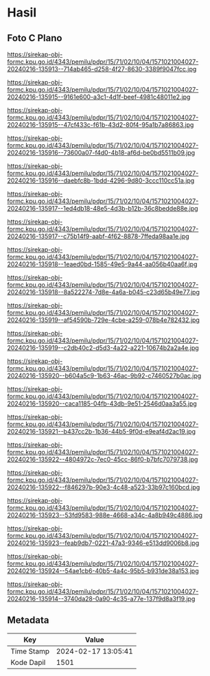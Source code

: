 # Hasil

## Foto C Plano

https://sirekap-obj-formc.kpu.go.id/4343/pemilu/pdpr/15/71/02/10/04/1571021004027-20240216-135913--714ab465-d258-4f27-8630-3389f9047fcc.jpg

https://sirekap-obj-formc.kpu.go.id/4343/pemilu/pdpr/15/71/02/10/04/1571021004027-20240216-135915--9161e600-a3c1-4d1f-beef-4981c48011e2.jpg

https://sirekap-obj-formc.kpu.go.id/4343/pemilu/pdpr/15/71/02/10/04/1571021004027-20240216-135915--47cf433c-f61b-43d2-80f4-95a1b7a86863.jpg

https://sirekap-obj-formc.kpu.go.id/4343/pemilu/pdpr/15/71/02/10/04/1571021004027-20240216-135916--73600a07-f4d0-4b18-af6d-be0bd5511b09.jpg

https://sirekap-obj-formc.kpu.go.id/4343/pemilu/pdpr/15/71/02/10/04/1571021004027-20240216-135916--daebfc8b-1bdd-4296-9d80-3ccc110cc51a.jpg

https://sirekap-obj-formc.kpu.go.id/4343/pemilu/pdpr/15/71/02/10/04/1571021004027-20240216-135917--1ed4db18-48e5-4d3b-b12b-36c8bedde88e.jpg

https://sirekap-obj-formc.kpu.go.id/4343/pemilu/pdpr/15/71/02/10/04/1571021004027-20240216-135917--c75b14f9-aabf-4f62-8878-7ffeda98aa1e.jpg

https://sirekap-obj-formc.kpu.go.id/4343/pemilu/pdpr/15/71/02/10/04/1571021004027-20240216-135918--1eaed0bd-1585-49e5-9a44-aa056b40aa6f.jpg

https://sirekap-obj-formc.kpu.go.id/4343/pemilu/pdpr/15/71/02/10/04/1571021004027-20240216-135918--8a522274-7d8e-4a6a-b045-c23d65b49e77.jpg

https://sirekap-obj-formc.kpu.go.id/4343/pemilu/pdpr/15/71/02/10/04/1571021004027-20240216-135919--af54590b-729e-4cbe-a259-078b4e782432.jpg

https://sirekap-obj-formc.kpu.go.id/4343/pemilu/pdpr/15/71/02/10/04/1571021004027-20240216-135919--c2db40c2-d5d3-4a22-a221-10674b2a2a4e.jpg

https://sirekap-obj-formc.kpu.go.id/4343/pemilu/pdpr/15/71/02/10/04/1571021004027-20240216-135920--b604a5c9-1b63-46ac-9b92-c7460527b0ac.jpg

https://sirekap-obj-formc.kpu.go.id/4343/pemilu/pdpr/15/71/02/10/04/1571021004027-20240216-135920--caca1185-04fb-43db-9e51-2546d0aa3a55.jpg

https://sirekap-obj-formc.kpu.go.id/4343/pemilu/pdpr/15/71/02/10/04/1571021004027-20240216-135921--b437cc2b-1b36-44b5-9f0d-e9eaf4d2ac19.jpg

https://sirekap-obj-formc.kpu.go.id/4343/pemilu/pdpr/15/71/02/10/04/1571021004027-20240216-135922--4804972c-7ec0-45cc-86f0-b7bfc7079738.jpg

https://sirekap-obj-formc.kpu.go.id/4343/pemilu/pdpr/15/71/02/10/04/1571021004027-20240216-135922--f846297b-90e3-4c48-a523-33b97c160bcd.jpg

https://sirekap-obj-formc.kpu.go.id/4343/pemilu/pdpr/15/71/02/10/04/1571021004027-20240216-135923--53fd9583-988e-4668-a34c-4a8b949c4886.jpg

https://sirekap-obj-formc.kpu.go.id/4343/pemilu/pdpr/15/71/02/10/04/1571021004027-20240216-135923--feab9db7-0221-47a3-9346-e513dd9006b8.jpg

https://sirekap-obj-formc.kpu.go.id/4343/pemilu/pdpr/15/71/02/10/04/1571021004027-20240216-135924--54ae1cb6-40b5-4a4c-95b5-b931de38a153.jpg

https://sirekap-obj-formc.kpu.go.id/4343/pemilu/pdpr/15/71/02/10/04/1571021004027-20240216-135914--3740da28-0a90-4c35-a77e-137f9d8a3f19.jpg


## Metadata

| Key        | Value               |
| ---------- | ------------------- |
| Time Stamp | 2024-02-17 13:05:41 |
| Kode Dapil | 1501                |



